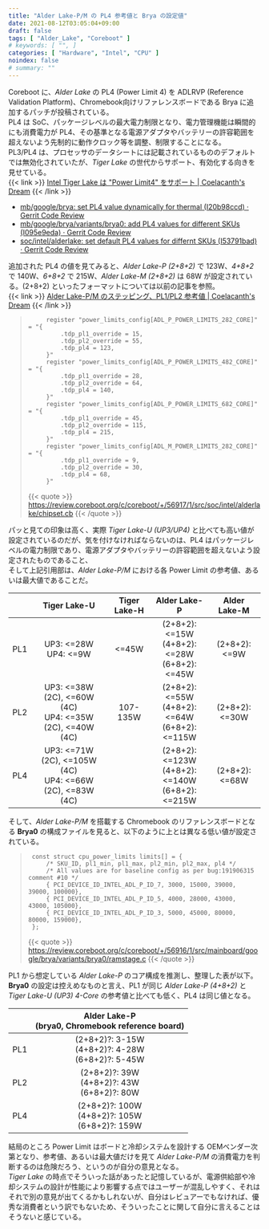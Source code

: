 ```yaml
---
title: "Alder Lake-P/M の PL4 参考値と Brya の設定値"
date: 2021-08-12T03:05:04+09:00
draft: false
tags: [ "Alder_Lake", "Coreboot" ]
# keywords: [ "", ]
categories: [ "Hardware", "Intel", "CPU" ]
noindex: false
# summary: ""
---
```


Coreboot に、*Alder Lake* の PL4 (Power Limit 4) を ADLRVP (Reference Validation Platform)、Chromebook向けリファレンスボードである Brya に追加するパッチが投稿されている。  
PL4 は SoC、パッケージレベルの最大電力制限となり、電力管理機能は瞬間的にも消費電力が PL4、その基準となる電源アダプタやバッテリーの許容範囲を超えないよう先制的に動作クロック等を調整、制限することになる。  
PL3/PL4 は、プロセッサのデータシートには記載されているもののデフォルトでは無効化されていたが、*Tiger Lake* の世代からサポート、有効化する向きを見せている。  
{{< link >}} [Intel Tiger Lake は "Power Limit4" をサポート | Coelacanth's Dream](/posts/2020/07/29/intel-tgl-pl4-support/) {{< /link >}}

 * [mb/google/brya: set PL4 value dynamically for thermal (I20b98ccd) · Gerrit Code Review](https://review.coreboot.org/c/coreboot/+/56915/1)
 * [mb/google/brya/variants/brya0: add PL4 values for different SKUs (I095e9eda) · Gerrit Code Review](https://review.coreboot.org/c/coreboot/+/56916/1)
 * [soc/intel/alderlake: set default PL4 values for differnt SKUs (I53791bad) · Gerrit Code Review](https://review.coreboot.org/c/coreboot/+/56917/1)

追加された PL4 の値を見てみると、*Alder Lake-P (2+8+2)* で 123W、*4+8+2* で 140W、*6+8+2* で 215W、*Alder Lake-M (2+8+2)* は 68W が設定されている。(2+8+2) といったフォーマットについては以前の記事を参照。  
{{< link >}} [Alder Lake-P/M のステッピング、PL1/PL2 参考値 | Coelacanth's Dream](/posts/2021/05/26/adl-recent-info-2021-05-26/#adl-power) {{< /link >}}

 > 			register "power_limits_config[ADL_P_POWER_LIMITS_282_CORE]" = "{
 > 				.tdp_pl1_override = 15,
 > 				.tdp_pl2_override = 55,
 > 				.tdp_pl4 = 123,
 > 			}"
 > 			register "power_limits_config[ADL_P_POWER_LIMITS_482_CORE]" = "{
 > 				.tdp_pl1_override = 28,
 > 				.tdp_pl2_override = 64,
 > 				.tdp_pl4 = 140,
 > 			}"
 > 			register "power_limits_config[ADL_P_POWER_LIMITS_682_CORE]" = "{
 > 				.tdp_pl1_override = 45,
 > 				.tdp_pl2_override = 115,
 > 				.tdp_pl4 = 215,
 > 			}"
 > 			register "power_limits_config[ADL_M_POWER_LIMITS_282_CORE]" = "{
 > 				.tdp_pl1_override = 9,
 > 				.tdp_pl2_override = 30,
 > 				.tdp_pl4 = 68,
 > 			}"
 >
 > {{< quote >}} <https://review.coreboot.org/c/coreboot/+/56917/1/src/soc/intel/alderlake/chipset.cb> {{< /quote >}}

パッと見ての印象は高く、実際 *Tiger Lake-U (UP3/UP4)* と比べても高い値が設定されているのだが、気を付けなければならないのは、PL4 はパッケージレベルの電力制限であり、電源アダプタやバッテリーの許容範囲を超えないよう設定されたものであること、  
そして上記引用部は、*Alder Lake-P/M* における各 Power Limit の参考値、あるいは最大値であることだ。  

|     | Tiger Lake-U | Tiger Lake-H | Alder Lake-P | Alder Lake-M |
| :-- | :--:       | :--:         | :--:        | :--: |
| PL1 | UP3: <=28W<br>UP4: <=9W | <=45W | (2+8+2): <=15W<br>(4+8+2): <=28W<br>(6+8+2): <=45W | (2+8+2): <=9W |
| PL2 | UP3: <=38W (2C), <=60W (4C) <br> UP4: <=35W (2C), <=40W (4C) | 107-135W | (2+8+2): <=55W<br>(4+8+2): <=64W<br>(6+8+2): <=115W | (2+8+2): <=30W |
| PL4 | UP3: <=71W (2C), <=105W (4C) <br> UP4: <=66W (2C), <=83W (4C) |   | (2+8+2): <=123W <br> (4+8+2): <=140W <br> (6+8+2): <=215W | (2+8+2): <=68W |

そして、*Alder Lake-P/M* を搭載する Chromebook のリファレンスボードとなる **Brya0** の構成ファイルを見ると、以下のように上とは異なる低い値が設定されている。  

 > 		const struct cpu_power_limits limits[] = {
 > 			/* SKU_ID, pl1_min, pl1_max, pl2_min, pl2_max, pl4 */
 > 			/* All values are for baseline config as per bug:191906315 comment #10 */
 > 			{ PCI_DEVICE_ID_INTEL_ADL_P_ID_7, 3000, 15000, 39000, 39000, 100000},
 > 			{ PCI_DEVICE_ID_INTEL_ADL_P_ID_5, 4000, 28000, 43000, 43000, 105000},
 > 			{ PCI_DEVICE_ID_INTEL_ADL_P_ID_3, 5000, 45000, 80000, 80000, 159000},
 > 		};
 >
 > {{< quote >}} <https://review.coreboot.org/c/coreboot/+/56916/1/src/mainboard/google/brya/variants/brya0/ramstage.c> {{< /quote >}}

PL1 から想定している *Alder Lake-P* のコア構成を推測し、整理した表が以下。  
**Brya0** の設定は控えめなものと言え、PL1 が同じ *Alder Lake-P (4+8+2)* と *Tiger Lake-U (UP3) 4-Core* の参考値と比べても低く、PL4 は同じ値となる。  

| | Alder Lake-P<br>(brya0, Chromebook reference board) |
| :-- | :--: |
| PL1 | (2+8+2)?: 3-15W <br> (4+8+2)?: 4-28W <br> (6+8+2)?: 5-45W |
| PL2 | (2+8+2)?: 39W <br> (4+8+2)?: 43W <br> (6+8+2)?: 80W |
| PL4 | (2+8+2)?: 100W <br> (4+8+2)?: 105W <br> (6+8+2)?: 159W |

結局のところ Power Limit はボードと冷却システムを設計する OEMベンダー次第となり、参考値、あるいは最大値だけを見て *Alder Lake-P/M* の消費電力を判断するのは危険だろう、というのが自分の意見となる。  
*Tiger Lake* の時点でそういった話があったと記憶しているが、電源供給部や冷却システムの設計が性能により影響する点ではユーザーが混乱しやすく、それはそれで別の意見が出てくるかもしれないが、自分はレビュアーでもなければ、優秀な消費者という訳でもないため、そういったことに関して自分に言えることはそうないと感じている。  

